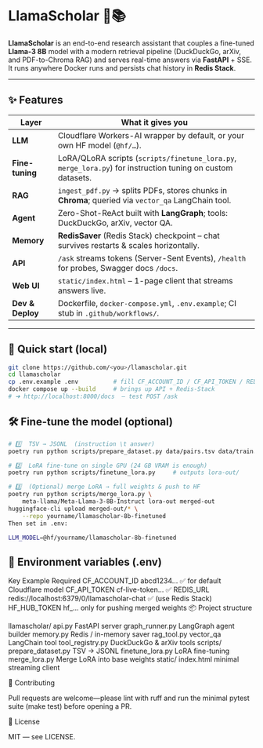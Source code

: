 # LlamaScholar 🦙📚

**LlamaScholar** is an end-to-end research assistant that couples a fine-tuned **Llama-3 8B** model with a modern retrieval pipeline (DuckDuckGo, arXiv, and PDF-to-Chroma RAG) and serves real-time answers via **FastAPI** + SSE.  
It runs anywhere Docker runs and persists chat history in **Redis Stack**.

---

## ✨ Features

| Layer | What it gives you |
|-------|-------------------|
| **LLM** | Cloudflare Workers-AI wrapper by default, or your own HF model (`@hf/…`). |
| **Fine-tuning** | LoRA/QLoRA scripts (`scripts/finetune_lora.py`, `merge_lora.py`) for instruction tuning on custom datasets. |
| **RAG** | `ingest_pdf.py` → splits PDFs, stores chunks in **Chroma**; queried via `vector_qa` LangChain tool. |
| **Agent** | Zero-Shot-ReAct built with **LangGraph**; tools: DuckDuckGo, arXiv, vector QA. |
| **Memory** | **RedisSaver** (Redis Stack) checkpoint – chat survives restarts & scales horizontally. |
| **API** | `/ask` streams tokens (Server-Sent Events), `/health` for probes, Swagger docs `/docs`. |
| **Web UI** | `static/index.html` – 1-page client that streams answers live. |
| **Dev & Deploy** | Dockerfile, `docker-compose.yml`, `.env.example`; CI stub in `.github/workflows/`. |

---

## 🚀 Quick start (local)

```bash
git clone https://github.com/<you>/llamascholar.git
cd llamascholar
cp .env.example .env          # fill CF_ACCOUNT_ID / CF_API_TOKEN / REDIS_URL
docker compose up --build     # brings up API + Redis-Stack
# ➜ http://localhost:8000/docs  – test POST /ask
```
## 🛠️ Fine-tune the model (optional)
```bash
# 1️⃣  TSV → JSONL  (instruction \t answer)
poetry run python scripts/prepare_dataset.py data/pairs.tsv data/train.jsonl

# 2️⃣  LoRA fine-tune on single GPU (24 GB VRAM is enough)
poetry run python scripts/finetune_lora.py     # outputs lora-out/

# 3️⃣  (Optional) merge LoRA → full weights & push to HF
poetry run python scripts/merge_lora.py \
    meta-llama/Meta-Llama-3-8B-Instruct lora-out merged-out
huggingface-cli upload merged-out/* \
    --repo yourname/llamascholar-8b-finetuned
Then set in .env:

LLM_MODEL=@hf/yourname/llamascholar-8b-finetuned
```

## 🔌 Environment variables (.env)

Key	Example	Required
CF_ACCOUNT_ID	abcd1234…	✅ for default Cloudflare model
CF_API_TOKEN	cf-live-token…	✅
REDIS_URL	redis://localhost:6379/0/llamascholar-chat	✅ (use Redis Stack)
HF_HUB_TOKEN	hf_…	only for pushing merged weights
📦 Project structure

llamascholar/
  api.py                FastAPI server
  graph_runner.py       LangGraph agent builder
  memory.py             Redis / in-memory saver
  rag_tool.py           vector_qa LangChain tool
  tool_registry.py      DuckDuckGo & arXiv tools
scripts/
  prepare_dataset.py    TSV → JSONL
  finetune_lora.py      LoRA fine-tuning
  merge_lora.py         Merge LoRA into base weights
static/
  index.html            minimal streaming client

🤝 Contributing

Pull requests are welcome—please lint with ruff and run the minimal
pytest suite (make test) before opening a PR.

🪪 License

MIT — see LICENSE.

